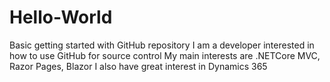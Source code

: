 # Hello-World
Basic getting started with GitHub repository
I am a developer interested in how to use GitHub for source control
My main interests are .NETCore MVC, Razor Pages, Blazor
I also have great interest in Dynamics 365
